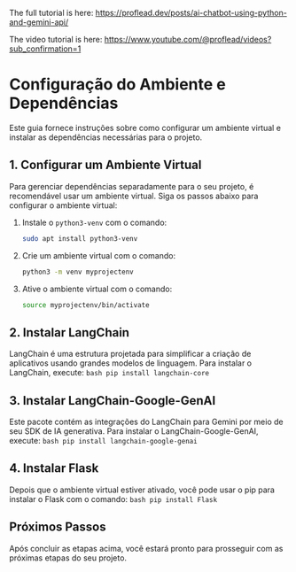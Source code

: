The full tutorial is here: https://proflead.dev/posts/ai-chatbot-using-python-and-gemini-api/

The video tutorial is here: https://www.youtube.com/@proflead/videos?sub_confirmation=1

# Configuração do Ambiente e Dependências

Este guia fornece instruções sobre como configurar um ambiente virtual e instalar as dependências necessárias para o projeto.

## 1. Configurar um Ambiente Virtual

Para gerenciar dependências separadamente para o seu projeto, é recomendável usar um ambiente virtual. Siga os passos abaixo para configurar o ambiente virtual:

1. Instale o `python3-venv` com o comando:
    ```bash
    sudo apt install python3-venv
    ```

2. Crie um ambiente virtual com o comando:
    ```bash
    python3 -m venv myprojectenv
    ```

3. Ative o ambiente virtual com o comando:
    ```bash
    source myprojectenv/bin/activate
    ```

## 2. Instalar LangChain

LangChain é uma estrutura projetada para simplificar a criação de aplicativos usando grandes modelos de linguagem. Para instalar o LangChain, execute:
    ```bash
    pip install langchain-core
    ```

## 3. Instalar LangChain-Google-GenAI

Este pacote contém as integrações do LangChain para Gemini por meio de seu SDK de IA generativa. Para instalar o LangChain-Google-GenAI, execute:
    ```bash
    pip install langchain-google-genai
    ```

## 4. Instalar Flask

Depois que o ambiente virtual estiver ativado, você pode usar o pip para instalar o Flask com o comando:
    ```bash
    pip install Flask
    ```

## Próximos Passos

Após concluir as etapas acima, você estará pronto para prosseguir com as próximas etapas do seu projeto.
